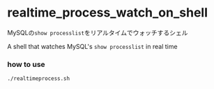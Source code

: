 # realtime_process_watch_on_shell

MySQLの`show processlist`をリアルタイムでウォッチするシェル

A shell that watches MySQL's `show processlist` in real time

### how to use
```sh=
./realtimeprocess.sh
```